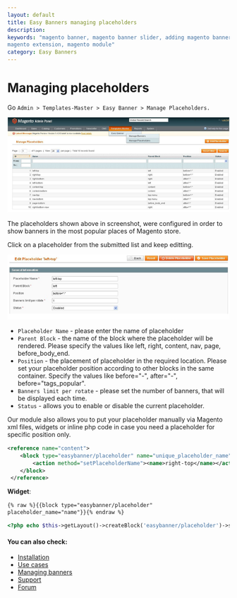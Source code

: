 ```yaml
---
layout: default
title: Easy Banners managing placeholders
description:
keywords: "magento banner, magento banner slider, adding magento banners,
magento extension, magento module"
category: Easy Banners
---
```


# Managing placeholders

Go `Admin > Templates-Master > Easy Banner > Manage Placeholders.`

![Easy Banners](/images/m1/extensions/easy-banners/manage-placeholders-grid.png)

The placeholders shown above in screenshot, were configured in order to show banners in the most popular places of Magento store.

Click on a placeholder from the submitted list and keep editting.

![Easy Banners](/images/m1/extensions/easy-banners/edit-placeholder.png)

-   `Placeholder Name` - please enter the name of placeholder
-   `Parent Block` - the name of the block where the placeholder will be rendered. Please specify the values like left, right, content, nav, page, before_body_end.
-   `Position` - the placement of placeholder in the required location. Please set your placeholder position according to other blocks in the same container. Specify the values like before="-", after="-", before="tags_popular".
-   `Banners limit per rotate` - please set the number of banners, that will be displayed each time.
-   `Status` - allows you to enable or disable the current placeholder.

Our module also allows you to put your placeholder manually via Magento xml files, widgets or inline php code in case you need a placeholder for specific position only.

```xml
<reference name="content">
    <block type="easybanner/placeholder" name="unique_placeholder_name">
        <action method="setPlaceholderName"><name>right-top</name></action>
    </block>
 </reference>
```

**Widget**:

```
{% raw %}{{block type="easybanner/placeholder" placeholder_name="name"}}{% endraw %}
```

```php
<?php echo $this->getLayout()->createBlock('easybanner/placeholder')->setPlaceholderName('name')->toHtml(); ?>
```

#### You can also check:

*   [Installation](../installation/)
*   [Use cases](../use-cases/)
*   [Managing banners](../managing-banners/)
*   [Support](https://swissuplabs.com/contacts/)
*   [Forum](https://swissuplabs.com/magento-forum/)